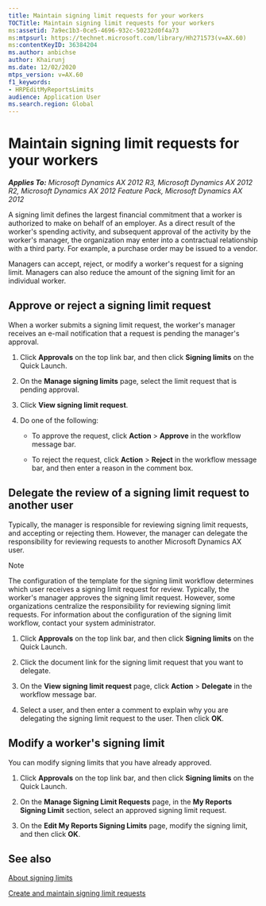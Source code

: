 ```yaml
---
title: Maintain signing limit requests for your workers
TOCTitle: Maintain signing limit requests for your workers
ms:assetid: 7a9ec1b3-0ce5-4696-932c-50232d0f4a73
ms:mtpsurl: https://technet.microsoft.com/library/Hh271573(v=AX.60)
ms:contentKeyID: 36384204
ms.author: anbichse
author: Khairunj
ms.date: 12/02/2020
mtps_version: v=AX.60
f1_keywords:
- HRPEditMyReportsLimits
audience: Application User
ms.search.region: Global
---
```


# Maintain signing limit requests for your workers 


_**Applies To:** Microsoft Dynamics AX 2012 R3, Microsoft Dynamics AX 2012 R2, Microsoft Dynamics AX 2012 Feature Pack, Microsoft Dynamics AX 2012_

A signing limit defines the largest financial commitment that a worker is authorized to make on behalf of an employer. As a direct result of the worker's spending activity, and subsequent approval of the activity by the worker's manager, the organization may enter into a contractual relationship with a third party. For example, a purchase order may be issued to a vendor.

Managers can accept, reject, or modify a worker's request for a signing limit. Managers can also reduce the amount of the signing limit for an individual worker.

## Approve or reject a signing limit request

When a worker submits a signing limit request, the worker's manager receives an e-mail notification that a request is pending the manager's approval.

1.  Click **Approvals** on the top link bar, and then click **Signing limits** on the Quick Launch.

2.  On the **Manage signing limits** page, select the limit request that is pending approval.

3.  Click **View signing limit request**.

4.  Do one of the following:
    
      - To approve the request, click **Action** \> **Approve** in the workflow message bar.
    
      - To reject the request, click **Action** \> **Reject** in the workflow message bar, and then enter a reason in the comment box.

## Delegate the review of a signing limit request to another user

Typically, the manager is responsible for reviewing signing limit requests, and accepting or rejecting them. However, the manager can delegate the responsibility for reviewing requests to another Microsoft Dynamics AX user.


> [!NOTE]
> <P>The configuration of the template for the signing limit workflow determines which user receives a signing limit request for review. Typically, the worker's manager approves the signing limit request. However, some organizations centralize the responsibility for reviewing signing limit requests. For information about the configuration of the signing limit workflow, contact your system administrator.</P>



1.  Click **Approvals** on the top link bar, and then click **Signing limits** on the Quick Launch.

2.  Click the document link for the signing limit request that you want to delegate.

3.  On the **View signing limit request** page, click **Action** \> **Delegate** in the workflow message bar.

4.  Select a user, and then enter a comment to explain why you are delegating the signing limit request to the user. Then click **OK**.

## Modify a worker's signing limit

You can modify signing limits that you have already approved.

1.  Click **Approvals** on the top link bar, and then click **Signing limits** on the Quick Launch.

2.  On the **Manage Signing Limit Requests** page, in the **My Reports Signing Limit** section, select an approved signing limit request.

3.  On the **Edit My Reports Signing Limits** page, modify the signing limit, and then click **OK**.

## See also

[About signing limits](about-signing-limits.md)

[Create and maintain signing limit requests](create-and-maintain-signing-limit-requests.md)

  


